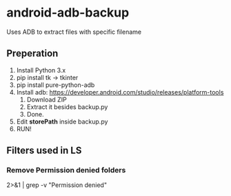 # android-adb-backup
Uses ADB to extract files with specific filename

## Preperation

1. Install Python 3.x
2. pip install tk -> tkinter
3. pip install pure-python-adb
4. Install adb: https://developer.android.com/studio/releases/platform-tools
   1. Download ZIP
   2. Extract it besides backup.py
   3. Done.
5. Edit **storePath** inside backup.py
6. RUN!

## Filters used in LS
### Remove Permission denied folders
2>&1 | grep -v "Permission denied"
